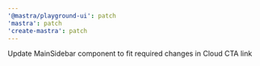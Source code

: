 ```yaml
---
'@mastra/playground-ui': patch
'mastra': patch
'create-mastra': patch
---
```


Update MainSidebar component to fit required changes in Cloud CTA link
